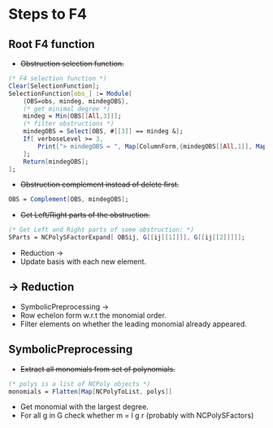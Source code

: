 # Steps to F4

## Root F4 function

* ~~Obstruction selection function.~~

```Mathematica
(* F4 selection function *)
Clear[SelectionFunction];
SelectionFunction[obs_] := Module[
    {OBS=obs, mindeg, mindegOBS},
    (* get minimal degree *)
    mindeg = Min[OBS[[All,3]]];
    (* filter obstructions *)
    mindegOBS = Select[OBS, #[[3]] == mindeg &];
    If[ verboseLevel >= 3,
        Print["> mindegOBS = ", Map[ColumnForm,{mindegOBS[[All,1]], Map[NCPolyDisplay[#, labels]&, Map[Part[#, 2]&, mindegOBS], {3}], mindegOBS[[All,3]]}]];
    ];
    Return[mindegOBS];
];
```

* ~~Obstruction complement instead of delete first.~~

```Mathematica
OBS = Complement[OBS, mindegOBS];
```

* ~~Get Left/Right parts of the obstruction.~~

```Mathematica
(* Get Left and Right parts of some obstruction: *)
SParts = NCPolySFactorExpand[ OBSij, G[[ij[[1]]]], G[[ij[[2]]]]];
```

* Reduction ->
* Update basis with each new element.

## -> Reduction

* SymbolicPreprocessing ->
* Row echelon form w.r.t the monomial order.
* Filter elements on whether the leading monomial already appeared.

## SymbolicPreprocessing

* ~~Extract all monomials from set of polynomials.~~

```Mathematica
(* polys is a list of NCPoly objects *)
monomials = Flatten[Map[NCPolyToList, polys]]
```

* Get monomial with the largest degree.
* For all g in G check whether m = l g r (probably with NCPolySFactors)

